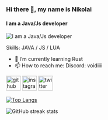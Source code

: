 ### Hi there 👋, my name is Nikolai
#### I am a Java/Js developer 
![I am a Java/Js developer ]([https://cdn.discordapp.com/attachments/1039943219473035394/1123125750254542960/Voidii-3.webp]())


Skills: JAVA / JS / LUA

- 🌱 I’m currently learning Rust 
- 📫 How to reach me: Discord: voidiiii 


[<img src='https://cdn.jsdelivr.net/npm/simple-icons@3.0.1/icons/github.svg' alt='github' height='40'>](https://github.com/void6670)  [<img src='https://cdn.jsdelivr.net/npm/simple-icons@3.0.1/icons/instagram.svg' alt='instagram' height='40'>](https://www.instagram.com/void6670/)  [<img src='https://cdn.jsdelivr.net/npm/simple-icons@3.0.1/icons/twitter.svg' alt='twitter' height='40'>](https://twitter.com/void6670)  

[![Top Langs](https://github-readme-stats.vercel.app/api/top-langs/?username=void6670)](https://github.com/anuraghazra/github-readme-stats)

![GitHub streak stats](https://streak-stats.demolab.com/?user=void6670)  

